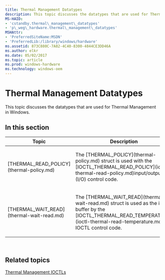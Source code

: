 ```yaml
---
title: Thermal Management Datatypes
description: This topic discusses the datatypes that are used for Thermal Management in Windows.
MS-HAID:
- 'cstandby.thermal\_management\_datatypes'
- 'p\_weg\_hardware.thermal\_management\_datatypes'
MSHAttr:
- 'PreferredSiteName:MSDN'
- 'PreferredLib:/library/windows/hardware'
ms.assetid: 873C880C-7A82-4C40-8300-4844CE3DD46A
ms.author: elkr
ms.date: 05/02/2017
ms.topic: article
ms.prod: windows-hardware
ms.technology: windows-oem
---
```


# Thermal Management Datatypes


This topic discusses the datatypes that are used for Thermal Management in Windows.

## In this section


<table>
<colgroup>
<col width="50%" />
<col width="50%" />
</colgroup>
<thead>
<tr class="header">
<th>Topic</th>
<th>Description</th>
</tr>
</thead>
<tbody>
<tr class="odd">
<td><p>[THERMAL_READ_POLICY](thermal-policy.md)</p></td>
<td><p>The [THERMAL_POLICY](thermal-policy.md) struct is used with the [IOCTL_THERMAL_READ_POLICY](ioctl-thermal-read-policy.md)input/output (I/O) control code.</p></td>
</tr>
<tr class="even">
<td><p>[THERMAL_WAIT_READ](thermal-wait-read.md)</p></td>
<td><p>The [THERMAL_WAIT_READ](thermal-wait-read.md) struct is used as the input buffer by the [IOCTL_THERMAL_READ_TEMPERATURE](ioctl-thermal-read-temperature.md) IOCTL control code.</p></td>
</tr>
</tbody>
</table>

 

## Related topics


[Thermal Management IOCTLs](thermal-management-ioctls.md)

 

 







